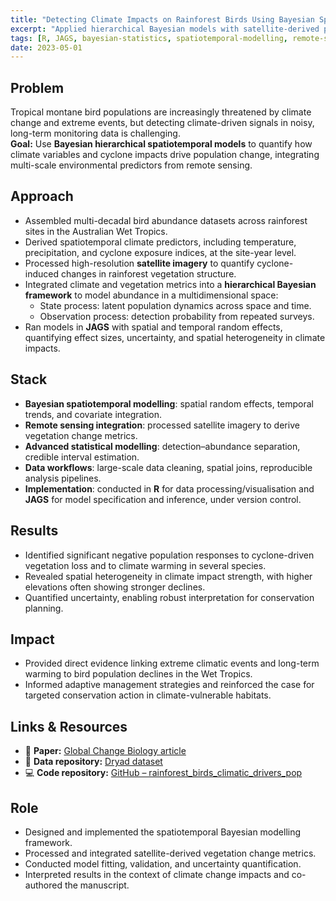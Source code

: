 ```yaml
---
title: "Detecting Climate Impacts on Rainforest Birds Using Bayesian Spatiotemporal Modelling"
excerpt: "Applied hierarchical Bayesian models with satellite-derived predictors to identify climate-driven population changes in rainforest birds across space and time."
tags: [R, JAGS, bayesian-statistics, spatiotemporal-modelling, remote-sensing, climate-impact, ecology]
date: 2023-05-01
---
```


## Problem
Tropical montane bird populations are increasingly threatened by climate change and extreme events, but detecting climate-driven signals in noisy, long-term monitoring data is challenging.  
**Goal:** Use **Bayesian hierarchical spatiotemporal models** to quantify how climate variables and cyclone impacts drive population change, integrating multi-scale environmental predictors from remote sensing.

## Approach
- Assembled multi-decadal bird abundance datasets across rainforest sites in the Australian Wet Tropics.
- Derived spatiotemporal climate predictors, including temperature, precipitation, and cyclone exposure indices, at the site-year level.
- Processed high-resolution **satellite imagery** to quantify cyclone-induced changes in rainforest vegetation structure.
- Integrated climate and vegetation metrics into a **hierarchical Bayesian framework** to model abundance in a multidimensional space:  
  - State process: latent population dynamics across space and time.  
  - Observation process: detection probability from repeated surveys.
- Ran models in **JAGS** with spatial and temporal random effects, quantifying effect sizes, uncertainty, and spatial heterogeneity in climate impacts.

## Stack
- **Bayesian spatiotemporal modelling**: spatial random effects, temporal trends, and covariate integration.
- **Remote sensing integration**: processed satellite imagery to derive vegetation change metrics.
- **Advanced statistical modelling**: detection–abundance separation, credible interval estimation.
- **Data workflows**: large-scale data cleaning, spatial joins, reproducible analysis pipelines.
- **Implementation**: conducted in **R** for data processing/visualisation and **JAGS** for model specification and inference, under version control.

## Results
- Identified significant negative population responses to cyclone-driven vegetation loss and to climate warming in several species.
- Revealed spatial heterogeneity in climate impact strength, with higher elevations often showing stronger declines.
- Quantified uncertainty, enabling robust interpretation for conservation planning.

## Impact
- Provided direct evidence linking extreme climatic events and long-term warming to bird population declines in the Wet Tropics.
- Informed adaptive management strategies and reinforced the case for targeted conservation action in climate-vulnerable habitats.

## Links & Resources
- 📄 **Paper:** [Global Change Biology article](https://onlinelibrary.wiley.com/doi/full/10.1111/gcb.16608)  
- 💾 **Data repository:** [Dryad dataset](https://datadryad.org/dataset/doi:10.5061/dryad.hx3ffbgjj)  
- 💻 **Code repository:** [GitHub – rainforest_birds_climatic_drivers_pop](https://github.com/AlejandroFuentePinero/rainforest_birds_climatic_drivers_pop)

## Role
- Designed and implemented the spatiotemporal Bayesian modelling framework.
- Processed and integrated satellite-derived vegetation change metrics.
- Conducted model fitting, validation, and uncertainty quantification.
- Interpreted results in the context of climate change impacts and co-authored the manuscript.
